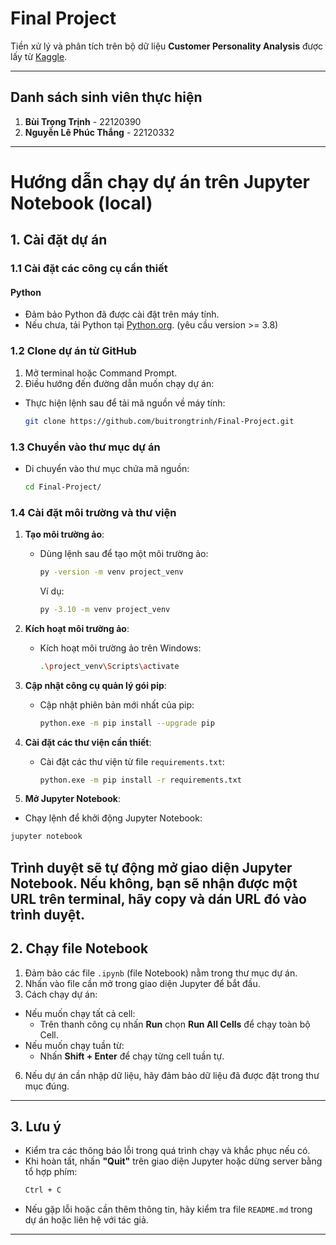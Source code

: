 
# **Final Project**

Tiền xử lý và phân tích trên bộ dữ liệu **Customer Personality Analysis** được lấy từ [Kaggle](https://www.kaggle.com/datasets/imakash3011/customer-personality-analysis).

---
## **Danh sách sinh viên thực hiện**

1. **Bùi Trọng Trịnh** - 22120390
2. **Nguyễn Lê Phúc Thắng** - 22120332

---

# Hướng dẫn chạy dự án trên Jupyter Notebook (local)

## 1. Cài đặt dự án

### 1.1 Cài đặt các công cụ cần thiết

#### Python
- Đảm bảo Python đã được cài đặt trên máy tính. 
- Nếu chưa, tải Python tại [Python.org](https://www.python.org/). (yêu cầu version >= 3.8)


### 1.2 Clone dự án từ GitHub
1. Mở terminal hoặc Command Prompt.
2. Điều hướng đến đường dẫn muốn chạy dự án:
- Thực hiện lệnh sau để tải mã nguồn về máy tính:
  ```bash
  git clone https://github.com/buitrongtrinh/Final-Project.git
  ```

### 1.3 Chuyển vào thư mục dự án
- Di chuyển vào thư mục chứa mã nguồn:
  ```bash
  cd Final-Project/
  ```

### 1.4 Cài đặt môi trường và thư viện

1. **Tạo môi trường ảo**:
   - Dùng lệnh sau để tạo một môi trường ảo:
     ```bash
     py -version -m venv project_venv
     ```
     Ví dụ:
     ```bash
     py -3.10 -m venv project_venv
     ```

2. **Kích hoạt môi trường ảo**:
   - Kích hoạt môi trường ảo trên Windows:
     ```bash
     .\project_venv\Scripts\activate
     ```

3. **Cập nhật công cụ quản lý gói pip**:
   - Cập nhật phiên bản mới nhất của pip:
     ```bash
     python.exe -m pip install --upgrade pip
     ```

4. **Cài đặt các thư viện cần thiết**:
   - Cài đặt các thư viện từ file `requirements.txt`:
     ```bash
     python.exe -m pip install -r requirements.txt
     ```
5. **Mở Jupyter Notebook**:
  - Chạy lệnh để khởi động Jupyter Notebook:
   ```bash
   jupyter notebook
   ```
Trình duyệt sẽ tự động mở giao diện Jupyter Notebook. Nếu không, bạn sẽ nhận được một URL trên terminal, hãy copy và dán URL đó vào trình duyệt.
---

## 2. Chạy file Notebook

1. Đảm bảo các file `.ipynb` (file Notebook) nằm trong thư mục dự án.
2. Nhấn vào file cần mở trong giao diện Jupyter để bắt đầu.
3. Cách chạy dự án:
  * Nếu muốn chạy tất cả cell:
    * Trên thanh công cụ nhấn **Run** chọn **Run All Cells** để chạy toàn bộ Cell.
  * Nếu muốn chạy tuần từ:
    * Nhấn **Shift + Enter** để chạy từng cell tuần tự.
6. Nếu dự án cần nhập dữ liệu, hãy đảm bảo dữ liệu đã được đặt trong thư mục đúng.

---

## 3. Lưu ý

- Kiểm tra các thông báo lỗi trong quá trình chạy và khắc phục nếu có.
- Khi hoàn tất, nhấn **"Quit"** trên giao diện Jupyter hoặc dừng server bằng tổ hợp phím:
  ```bash
  Ctrl + C
  ```
- Nếu gặp lỗi hoặc cần thêm thông tin, hãy kiểm tra file `README.md` trong dự án hoặc liên hệ với tác giả.
---

